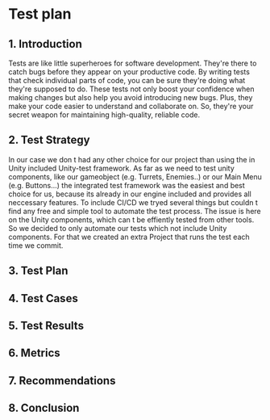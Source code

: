 # Test plan

## 1.	Introduction

Tests are like little superheroes for software development. They're there to catch bugs before they appear on your productive code. By writing tests that check individual parts of code, you can be sure they're doing what they're supposed to do. These tests not only boost your confidence when making changes but also help you avoid introducing new bugs. Plus, they make your code easier to understand and collaborate on. So, they're your secret weapon for maintaining high-quality, reliable code.

## 2. Test Strategy

In our case we don t had any other choice for our project than using the in Unity included Unity-test framework. As far as we need to test unity components, like our gameobject (e.g. Turrets, Enemies..) or our Main Menu (e.g. Buttons...) the integrated test framework was the easiest and best choice for us, because its already in our engine included and provides all neccessary features. To include CI/CD we tryed several things but couldn t find any free and simple tool to automate the test process. The issue is here on the Unity components, which can t be effiently tested from other tools. So we decided to only automate our tests which not include Unity components. For that we created an extra Project that runs the test each time we commit. 


## 3. Test Plan


## 4. Test Cases

## 5. Test Results

## 6. Metrics

## 7. Recommendations

## 8. Conclusion


